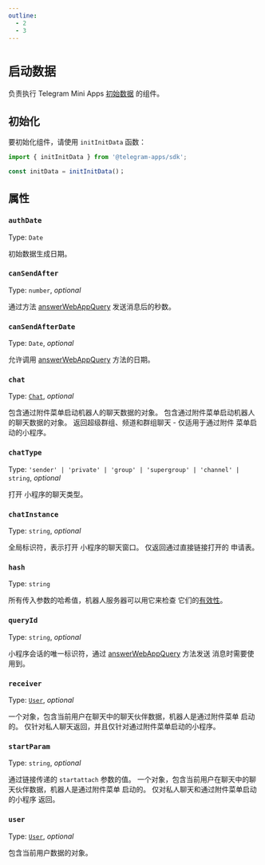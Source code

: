 ```yaml
---
outline:
  - 2
  - 3
---
```


# `启动数据`

负责执行 Telegram Mini
Apps [初始数据](../../../../.platform/init-data.md) 的组件。

## 初始化

要初始化组件，请使用 `initInitData` 函数：

```typescript
import { initInitData } from '@telegram-apps/sdk';

const initData = initInitData()；
```

## 属性

### `authDate`

Type: `Date`

初始数据生成日期。

### `canSendAfter`

Type: `number`, _optional_

通过方法 [answerWebAppQuery](https://core.telegram.org/bots/api#answerwebappquery) 发送消息后的秒数。

### `canSendAfterDate`

Type: `Date`, _optional_

允许调用 [answerWebAppQuery](https://core.telegram.org/bots/api#answerwebappquery) 方法的日期。

### `chat`

Type: [`Chat`](../init-data/chat.md), _optional_

包含通过附件菜单启动机器人的聊天数据的对象。
包含通过附件菜单启动机器人的聊天数据的对象。
返回超级群组、频道和群组聊天 - 仅适用于通过附件
菜单启动的小程序。

### `chatType`

Type: `'sender' | 'private' | 'group' | 'supergroup' | 'channel' | string`, _optional_

打开 小程序的聊天类型。

### `chatInstance`

Type: `string`, _optional_

全局标识符，表示打开 小程序的聊天窗口。  仅返回通过直接链接打开的
申请表。

### `hash`

Type: `string`

所有传入参数的哈希值，机器人服务器可以用它来检查
它们的[有效性](https://core.telegram.org/bots/webapps#validating-data-received-via-the-web-app)。

### `queryId`

Type: `string`, _optional_

小程序会话的唯一标识符，通过 [answerWebAppQuery](https://core.telegram.org/bots/api#answerwebappquery) 方法发送
消息时需要使用到。

### `receiver`

Type: [`User`](../init-data/user.md), _optional_

一个对象，包含当前用户在聊天中的聊天伙伴数据，机器人是通过附件菜单
启动的。 仅针对私人聊天返回，并且仅针对通过附件菜单启动的小程序。

### `startParam`

Type: `string`, _optional_

通过链接传递的 `startattach` 参数的值。  一个对象，包含当前用户在聊天中的聊天伙伴数据，机器人是通过附件菜单
启动的。 仅对私人聊天和通过附件菜单启动的小程序
返回。

### `user`

Type: [`User`](../init-data/user.md), _optional_

包含当前用户数据的对象。
